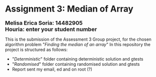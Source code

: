 # Assignment 3: Median of Array

<span style="font-size: large; ">
<b>
<p style="margin-bottom: 0; margin-top: 0;"> Melisa Erica Soria: 14482905</p>
<p style="margin-bottom: 0; margin-top: -0;"> Houria: enter your student number</p>
</b>
</span>

This is the submission of the Assessment 3 Group project, for the chosen algorithm problem "*Finding the median of an array*"
In this repository the project is structured as follows:

- "*Deterministic*" folder containing deterministic solution and gtests
- "*Randomised*" folder containing randomised solution and gtests
- Report sent my email, ed and on root (?)